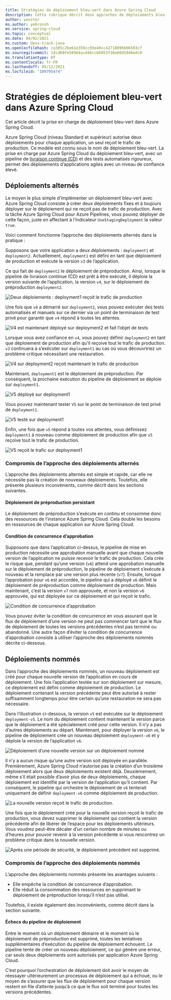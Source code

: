 ```yaml
---
title: Stratégies de déploiement bleu-vert dans Azure Spring Cloud
description: Cette rubrique décrit deux approches de déploiements bleu-vert dans Azure Spring Cloud.
author: yevster
ms.author: yebronsh
ms.service: spring-cloud
ms.topic: conceptual
ms.date: 04/02/2021
ms.custom: devx-track-java
ms.openlocfilehash: ca385c2be61e359cc93e40cc42718096606583cf
ms.sourcegitcommit: 14cd60fe58964acd4bccb6053f36e60d5848edc0
ms.translationtype: HT
ms.contentlocale: fr-FR
ms.lasthandoff: 05/12/2021
ms.locfileid: "109795474"
---
```

# <a name="blue-green-deployment-strategies-in-azure-spring-cloud"></a>Stratégies de déploiement bleu-vert dans Azure Spring Cloud

Cet article décrit la prise en charge de déploiement bleu-vert dans Azure Spring Cloud.

Azure Spring Cloud (niveau Standard et supérieur) autorise deux déploiements pour chaque application, un seul reçoit le trafic de production. Ce modèle est connu sous le nom de déploiement bleu-vert. La prise en charge par Azure Spring Cloud du déploiement bleu-vert, avec un pipeline de [livraison continue (CD)](/azure/devops/learn/what-is-continuous-delivery) et des tests automatisés rigoureux, permet des déploiements d’applications agiles avec un niveau de confiance élevé.

## <a name="alternating-deployments"></a>Déploiements alternés

Le moyen le plus simple d’implémenter un déploiement bleu-vert avec Azure Spring Cloud consiste à créer deux déploiements fixes et à toujours déployer sur le déploiement qui ne reçoit pas de trafic de production. Avec la tâche Azure Spring Cloud pour Azure Pipelines, vous pouvez déployer de cette façon, juste en affectant à l’indicateur `UseStagingDeployment` la valeur `true`.

Voici comment fonctionne l’approche des déploiements alternés dans la pratique :

Supposons que votre application a deux déploiements : `deployment1` et `deployment2`. Actuellement, `deployment1` est défini en tant que déploiement de production et exécute la version `v3` de l’application.

Ce qui fait de `deployment2` le déploiement de préproduction. Ainsi, lorsque le pipeline de livraison continue (CD) est prêt à être exécuté, il déploie la version suivante de l’application, la version `v4`, sur le déploiement de préproduction `deployment2`.

![Deux déploiements : deployment1 reçoit le trafic de production](media/spring-cloud-blue-green-patterns/alternating-deployments-1.png)

Une fois que `v4` a démarré sur `deployment2`, vous pouvez exécuter des tests automatisés et manuels sur ce dernier via un point de terminaison de test privé pour garantir que `v4` répond à toutes les attentes.

![V4 est maintenant déployé sur deployment2 et fait l’objet de tests](media/spring-cloud-blue-green-patterns/alternating-deployments-2.png)

Lorsque vous avez confiance en `v4`, vous pouvez définir `deployment2` en tant que déploiement de production afin qu’il reçoive tout le trafic de production. `v3` continuera à s’exécuter sur `deployment1` au cas où vous découvririez un problème critique nécessitant une restauration.

![V4 sur deployment2 reçoit maintenant le trafic de production](media/spring-cloud-blue-green-patterns/alternating-deployments-3.png)

Maintenant, `deployment1` est le déploiement de préproduction. Par conséquent, la prochaine exécution du pipeline de déploiement se déploie sur `deployment1`.

![V5 déployé sur deployment1](media/spring-cloud-blue-green-patterns/alternating-deployments-4.png)

Vous pouvez maintenant tester `V5` sur le point de terminaison de test privé de `deployment1`.

![V5 testé sur deployment1](media/spring-cloud-blue-green-patterns/alternating-deployments-5.png)

Enfin, une fois que `v5` répond à toutes vos attentes, vous définissez `deployment1` à nouveau comme déploiement de production afin que `v5` reçoive tout le trafic de production.

![V5 reçoit le trafic sur deployment1](media/spring-cloud-blue-green-patterns/alternating-deployments-6.png)

### <a name="tradeoffs-of-the-alternating-deployments-approach"></a>Compromis de l’approche des déploiements alternés

L’approche des déploiements alternés est simple et rapide, car elle ne nécessite pas la création de nouveaux déploiements. Toutefois, elle présente plusieurs inconvénients, comme décrit dans les sections suivantes.

#### <a name="persistent-staging-deployment"></a>Déploiement de préproduction persistant

Le déploiement de préproduction s’exécute en continu et consomme donc des ressources de l’instance Azure Spring Cloud. Cela double les besoins en ressources de chaque application sur Azure Spring Cloud.

#### <a name="the-approval-race-condition"></a>Condition de concurrence d’approbation

Supposons que dans l’application ci-dessus, le pipeline de mise en production nécessite une approbation manuelle avant que chaque nouvelle version de l’application ne puisse recevoir le trafic de production. Cela crée le risque que, pendant qu’une version (`v6`) attend une approbation manuelle sur le déploiement de préproduction, le pipeline de déploiement s’exécute à nouveau et la remplace par une version plus récente (`v7`). Ensuite, lorsque l’approbation pour `v6` est accordée, le pipeline qui a déployé `v6` définit le déploiement de préproduction comme déploiement de production. Mais maintenant, c’est la version `v7` non approuvée, et non la version `v6` approuvée, qui est déployée sur ce déploiement et qui reçoit le trafic.

![Condition de concurrence d’approbation](media/spring-cloud-blue-green-patterns/alternating-deployments-race-condition.png)

Vous pouvez éviter la condition de concurrence en vous assurant que le flux de déploiement d’une version ne peut pas commencer tant que le flux de déploiement de toutes les versions précédentes n’est pas terminé ou abandonné. Une autre façon d’éviter la condition de concurrence d’approbation consiste à utiliser l’approche des déploiements nommés décrite ci-dessous.

## <a name="named-deployments"></a>Déploiements nommés

Dans l’approche des déploiements nommés, un nouveau déploiement est créé pour chaque nouvelle version de l’application en cours de déploiement. Une fois l’application testée sur son déploiement sur mesure, ce déploiement est défini comme déploiement de production. Le déploiement contenant la version précédente peut être autorisé à rester suffisamment longtemps pour être certain qu’une restauration ne sera pas nécessaire.

Dans l’illustration ci-dessous, la version `v5` est exécutée sur le déploiement `deployment-v5`. Le nom du déploiement contient maintenant la version parce que le déploiement a été spécialement créé pour cette version. Il n’y a pas d’autres déploiements au départ. Maintenant, pour déployer la version `v6`, le pipeline de déploiement crée un nouveau déploiement `deployment-v6` et y déploie la version de l’application `v6`.

![Déploiement d’une nouvelle version sur un déploiement nommé](media/spring-cloud-blue-green-patterns/named-deployment-1.png)

Il n’y a aucun risque qu’une autre version soit déployée en parallèle. Premièrement, Azure Spring Cloud n’autorise pas la création d’un troisième déploiement alors que deux déploiements existent déjà. Deuxièmement, même s’il était possible d’avoir plus de deux déploiements, chaque déploiement est identifié par la version de l’application qu’il contient. Par conséquent, le pipeline qui orchestre le déploiement de `v6` tenterait uniquement de définir `deployment-v6` comme déploiement de production.

![La nouvelle version reçoit le trafic de production.](media/spring-cloud-blue-green-patterns/named-deployment-2.png)

Une fois que le déploiement créé pour la nouvelle version reçoit le trafic de production, vous devez supprimer le déploiement qui contient la version précédente afin de libérer de l’espace pour les déploiements ultérieurs. Vous voudrez peut-être décaler d’un certain nombre de minutes ou d’heures pour pouvoir revenir à la version précédente si vous rencontrez un problème critique dans la nouvelle version.

![Après une période de sécurité, le déploiement précédent est supprimé.](media/spring-cloud-blue-green-patterns/named-deployment-3.png)

### <a name="tradeoffs-of-the-named-deployments-approach"></a>Compromis de l’approche des déploiements nommés

L’approche des déploiements nommés présente les avantages suivants :

* Elle empêche la condition de concurrence d’approbation.
* Elle réduit la consommation des ressources en supprimant le déploiement de préproduction lorsqu’il n’est pas utilisé.

Toutefois, il existe également des inconvénients, comme décrit dans la section suivante.

#### <a name="deployment-pipeline-failures"></a>Échecs du pipeline de déploiement

Entre le moment où un déploiement démarre et le moment où le déploiement de préproduction est supprimé, toutes les tentatives supplémentaires d’exécution du pipeline de déploiement échouent. Le pipeline tente de créer un nouveau déploiement, ce qui génère une erreur, car seuls deux déploiements sont autorisés par application Azure Spring Cloud.

C’est pourquoi l’orchestration de déploiement doit avoir le moyen de réessayer ultérieurement un processus de déploiement qui a échoué, ou le moyen de s’assurer que les flux de déploiement pour chaque version restent en file d’attente jusqu’à ce que le flux soit terminé pour toutes les versions précédentes.
